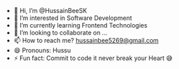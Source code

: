 - 👋 Hi, I’m @HussainBeeSK
- 👀 I’m interested in Software Development
- 🌱 I’m currently learning Frontend Technologies
- 💞️ I’m looking to collaborate on ...
- 📫 How to reach me? hussainbee5269@gmail.com
- 😄 Pronouns: Hussu
- ⚡ Fun fact: Commit to code it never break your Heart 😅

<!---
HussainBeeSK/HussainBeeSK is a ✨ special ✨ repository because its `README.md` (this file) appears on your GitHub profile.
You can click the Preview link to take a look at your changes.
--->
